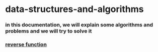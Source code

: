 # data-structures-and-algorithms
### in this documentation, we will explain some algorithms and problems and we will try to solve it

### [reverse function](./reverse.md)